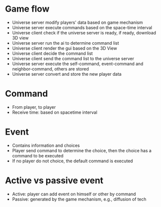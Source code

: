 # Game flow
* Universe server modify players' data based on game mechanism
* Universe server execute commands based on the space-time interval
* Universe client check if the universe server is ready, if ready, download 3D view
* Universe server run the ai to determine command list
* Universe client render the gui based on the 3D View
* Universe client decide the command list
* Universe client send the command list to the universe server
* Universe server execute the self-command, event-command and neighbor-command, others are stored
* Universe server convert and store the new player data 

# Command
* From player, to player
* Receive time: based on spacetime interval

# Event
* Contains information and choices
* Player send command to determine the choice, then the choice has a command to be executed
* If no player do not choice, the default command is executed

# Active vs passive event
* Active: player can add event on himself or other by command
* Passive: generated by the game mechanism, e.g., diffusion of tech